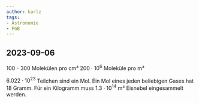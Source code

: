 ```yaml
---
author: karlz
tags: 
- Astronomie
- FGB
---
```


## 2023-09-06

$100\text{ - }300$ Molekülen pro cm³
$200\cdot10^6$ Moleküle pro m³

$6.022\cdot 10^{23}$ Teilchen sind ein Mol.
Ein Mol eines jeden beliebigen Gases hat $18$ Gramm.
Für ein Kilogramm muss $1.3\cdot10^{14}$ m³ Eisnebel eingesammelt werden.